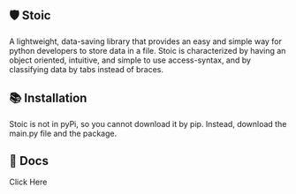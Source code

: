 ## **🛡️ Stoic**

A lightweight, data-saving library that provides an easy and simple way for python developers to store data in a file.
Stoic is characterized by having an object oriented, intuitive, and simple to use access-syntax, and by classifying data by tabs instead of braces.

## **📚 Installation**

Stoic is not in pyPi, so you cannot download it by pip. Instead, download the main.py file and the package.

## **📖 Docs**

Click Here